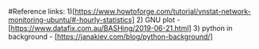 #Reference links:
1)[https://www.howtoforge.com/tutorial/vnstat-network-monitoring-ubuntu/#-hourly-statistics]
2) GNU plot - [https://www.datafix.com.au/BASHing/2019-06-21.html]
3) python in background - [https://janakiev.com/blog/python-background/]
